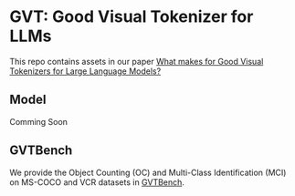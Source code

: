 # GVT: Good Visual Tokenizer for LLMs
This repo contains assets in our paper [What makes for Good Visual Tokenizers for Large Language Models?](https://arxiv.org/abs/2305.12223)

## Model
Comming Soon

## GVTBench
We provide the Object Counting (OC) and Multi-Class Identification (MCI) on MS-COCO and VCR datasets in [GVTBench](./GVTBench/).